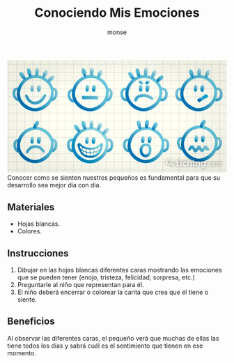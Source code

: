 ﻿---
layout: post
title:  "Conociendo Mis Emociones"
tags: [intrapersonal]
categories: [infantes, actividad]
author: monse
image: /assets/posts/2020-06-05-conociendo-mis-emociones.jpeg
---
![Actividad de emociones](/assets/posts/2020-06-05-conociendo-mis-emociones.jpeg)
Conocer como se sienten nuestros pequeños es fundamental para que su desarrollo sea mejor día con día. 

## Materiales 
- Hojas blancas. 
- Colores.

## Instrucciones 
1. Dibujar en las hojas blancas diferentes caras mostrando las emociones que se pueden tener (enojo, tristeza, felicidad, sorpresa, etc.)
2. Preguntarle al niño que representan para él.
3. El niño deberá encerrar o colorear la carita que crea que él tiene o siente. 

## Beneficios 
Al observar las diferentes caras, el pequeño verá que muchas de ellas las tiene todos los días y sabrá cuál es el sentimiento que tienen en ese momento.